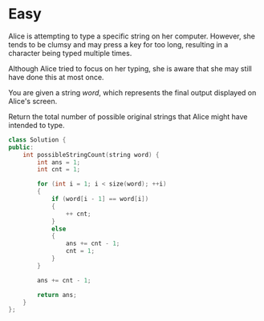 # Easy

Alice is attempting to type a specific string on her computer. However, she tends to be clumsy and may press a key for too long, resulting in a character being typed multiple times.

Although Alice tried to focus on her typing, she is aware that she may still have done this at most once.

You are given a string $word$, which represents the final output displayed on Alice's screen.

Return the total number of possible original strings that Alice might have intended to type.

```cpp
class Solution {
public:
    int possibleStringCount(string word) {
        int ans = 1;
        int cnt = 1;

        for (int i = 1; i < size(word); ++i)
        {
            if (word[i - 1] == word[i])
            {
                ++ cnt;
            }
            else
            {
                ans += cnt - 1;
                cnt = 1;
            }
        }

        ans += cnt - 1;

        return ans;
    }
};
```
